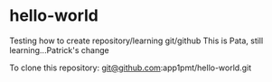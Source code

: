# hello-world
Testing how to create repository/learning git/github
This is Pata, still learning...Patrick's change

To clone this repository: git@github.com:app1pmt/hello-world.git